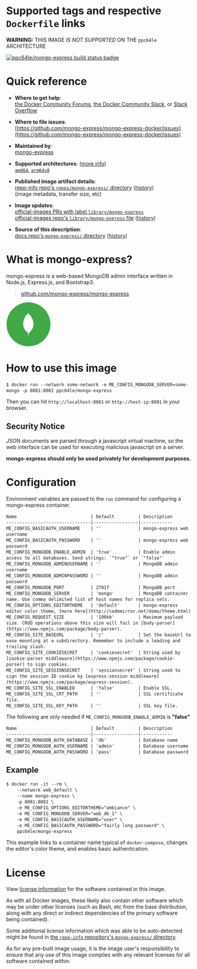 <!--

********************************************************************************

WARNING:

    DO NOT EDIT "mongo-express/README.md"

    IT IS AUTO-GENERATED

    (from the other files in "mongo-express/" combined with a set of templates)

********************************************************************************

-->

# Supported tags and respective `Dockerfile` links

**WARNING:** THIS IMAGE *IS NOT SUPPORTED* ON THE `ppc64le` ARCHITECTURE

[![ppc64le/mongo-express build status badge](https://img.shields.io/jenkins/s/https/doi-janky.infosiftr.net/job/multiarch/job/ppc64le/job/mongo-express.svg?label=ppc64le/mongo-express%20%20build%20job)](https://doi-janky.infosiftr.net/job/multiarch/job/ppc64le/job/mongo-express/)

# Quick reference

-	**Where to get help**:  
	[the Docker Community Forums](https://forums.docker.com/), [the Docker Community Slack](http://dockr.ly/slack), or [Stack Overflow](https://stackoverflow.com/search?tab=newest&q=docker)

-	**Where to file issues**:  
	[https://github.com/mongo-express/mongo-express-docker/issues](https://github.com/mongo-express/mongo-express-docker/issues)

-	**Maintained by**:  
	[mongo-express](https://github.com/mongo-express/mongo-express-docker)

-	**Supported architectures**: ([more info](https://github.com/docker-library/official-images#architectures-other-than-amd64))  
	[`amd64`](https://hub.docker.com/r/amd64/mongo-express/), [`arm64v8`](https://hub.docker.com/r/arm64v8/mongo-express/)

-	**Published image artifact details**:  
	[repo-info repo's `repos/mongo-express/` directory](https://github.com/docker-library/repo-info/blob/master/repos/mongo-express) ([history](https://github.com/docker-library/repo-info/commits/master/repos/mongo-express))  
	(image metadata, transfer size, etc)

-	**Image updates**:  
	[official-images PRs with label `library/mongo-express`](https://github.com/docker-library/official-images/pulls?q=label%3Alibrary%2Fmongo-express)  
	[official-images repo's `library/mongo-express` file](https://github.com/docker-library/official-images/blob/master/library/mongo-express) ([history](https://github.com/docker-library/official-images/commits/master/library/mongo-express))

-	**Source of this description**:  
	[docs repo's `mongo-express/` directory](https://github.com/docker-library/docs/tree/master/mongo-express) ([history](https://github.com/docker-library/docs/commits/master/mongo-express))

# What is mongo-express?

mongo-express is a web-based MongoDB admin interface written in Node.js, Express.js, and Bootstrap3.

> [github.com/mongo-express/mongo-express](https://github.com/mongo-express/mongo-express)

![logo](https://raw.githubusercontent.com/docker-library/docs/b9077663f53d2a5f3ce3ce52c9249d4b0c684fd9/mongo-express/logo.png)

# How to use this image

```console
$ docker run --network some-network -e ME_CONFIG_MONGODB_SERVER=some-mongo -p 8081:8081 ppc64le/mongo-express
```

Then you can hit `http://localhost:8081` or `http://host-ip:8081` in your browser.

## Security Notice

JSON documents are parsed through a javascript virtual machine, so the web interface can be used for executing malicious javascript on a server.

**mongo-express should only be used privately for development purposes.**

# Configuration

Environment vairables are passed to the `run` command for configuring a mongo-express container.

	Name                            | Default         | Description
	--------------------------------|-----------------|------------
	ME_CONFIG_BASICAUTH_USERNAME    | ''              | mongo-express web username
	ME_CONFIG_BASICAUTH_PASSWORD    | ''              | mongo-express web password
	ME_CONFIG_MONGODB_ENABLE_ADMIN  | 'true'          | Enable admin access to all databases. Send strings: `"true"` or `"false"`
	ME_CONFIG_MONGODB_ADMINUSERNAME | ''              | MongoDB admin username
	ME_CONFIG_MONGODB_ADMINPASSWORD | ''              | MongoDB admin password
	ME_CONFIG_MONGODB_PORT          | 27017           | MongoDB port
	ME_CONFIG_MONGODB_SERVER        | 'mongo'         | MongoDB container name. Use comma delimited list of host names for replica sets.
	ME_CONFIG_OPTIONS_EDITORTHEME   | 'default'       | mongo-express editor color theme, [more here](http://codemirror.net/demo/theme.html)
	ME_CONFIG_REQUEST_SIZE          | '100kb'         | Maximum payload size. CRUD operations above this size will fail in [body-parser](https://www.npmjs.com/package/body-parser).
	ME_CONFIG_SITE_BASEURL          | '/'             | Set the baseUrl to ease mounting at a subdirectory. Remember to include a leading and trailing slash.
	ME_CONFIG_SITE_COOKIESECRET     | 'cookiesecret'  | String used by [cookie-parser middleware](https://www.npmjs.com/package/cookie-parser) to sign cookies.
	ME_CONFIG_SITE_SESSIONSECRET    | 'sessionsecret' | String used to sign the session ID cookie by [express-session middleware](https://www.npmjs.com/package/express-session).
	ME_CONFIG_SITE_SSL_ENABLED      | 'false'         | Enable SSL.
	ME_CONFIG_SITE_SSL_CRT_PATH     | ''              | SSL certificate file.
	ME_CONFIG_SITE_SSL_KEY_PATH     | ''              | SSL key file.

The following are only needed if `ME_CONFIG_MONGODB_ENABLE_ADMIN` is **"false"**

	Name                            | Default         | Description
	--------------------------------|-----------------|------------
	ME_CONFIG_MONGODB_AUTH_DATABASE | 'db'            | Database name
	ME_CONFIG_MONGODB_AUTH_USERNAME | 'admin'         | Database username
	ME_CONFIG_MONGODB_AUTH_PASSWORD | 'pass'          | Database password

## Example

```console
$ docker run -it --rm \
    --network web_default \
    --name mongo-express \
    -p 8081:8081 \
    -e ME_CONFIG_OPTIONS_EDITORTHEME="ambiance" \
    -e ME_CONFIG_MONGODB_SERVER="web_db_1" \
    -e ME_CONFIG_BASICAUTH_USERNAME="user" \
    -e ME_CONFIG_BASICAUTH_PASSWORD="fairly long password" \
    ppc64le/mongo-express
```

This example links to a container name typical of `docker-compose`, changes the editor's color theme, and enables basic authentication.

# License

View [license information](https://github.com/mongo-express/mongo-express#license) for the software contained in this image.

As with all Docker images, these likely also contain other software which may be under other licenses (such as Bash, etc from the base distribution, along with any direct or indirect dependencies of the primary software being contained).

Some additional license information which was able to be auto-detected might be found in [the `repo-info` repository's `mongo-express/` directory](https://github.com/docker-library/repo-info/tree/master/repos/mongo-express).

As for any pre-built image usage, it is the image user's responsibility to ensure that any use of this image complies with any relevant licenses for all software contained within.
